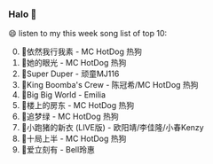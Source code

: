 

### Halo 👋

😄 listen to my this week song list of top 10:

0. 🌈依然我行我素 - MC HotDog 热狗
1. 🌈她的眼光 - MC HotDog 热狗
2. 🌈Super Duper - 顽童MJ116
3. 🌈King Boomba's Crew - 陈冠希/MC HotDog 热狗
4. 🌈Big Big World - Emilia
5. 🌈楼上的房东 - MC HotDog 热狗
6. 🌈追梦绿 - MC HotDog 热狗
7. 🌈小跑猪的新衣 (LIVE版) - 欧阳靖/李佳隆/小春Kenzy
8. 🌈十局上半 - MC HotDog 热狗
9. 🌈爱立刻有 - Bell玲惠

